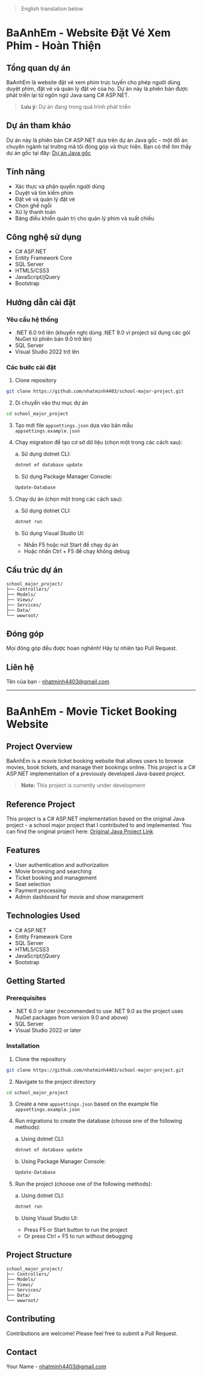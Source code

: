 > English translation below

# BaAnhEm - Website Đặt Vé Xem Phim - Hoàn Thiện

## Tổng quan dự án
BaAnhEm là website đặt vé xem phim trực tuyến cho phép người dùng duyệt phim, đặt vé và quản lý đặt vé của họ. Dự án này là phiên bản được phát triển lại từ ngôn ngữ Java sang C# ASP.NET.

> **Lưu ý:** Dự án đang trong quá trình phát triển  

## Dự án tham khảo
Dự án này là phiên bản C# ASP.NET dựa trên dự án Java gốc - một đồ án chuyên ngành tại trường mà tôi đóng góp và thực hiện. Bạn có thể tìm thấy dự án gốc tại đây:
[Dự án Java gốc](https://github.com/baobui166/Ba-Anh-Em-Movies)

## Tính năng
- Xác thực và phân quyền người dùng
- Duyệt và tìm kiếm phim
- Đặt vé và quản lý đặt vé
- Chọn ghế ngồi
- Xử lý thanh toán
- Bảng điều khiển quản trị cho quản lý phim và suất chiếu

## Công nghệ sử dụng
- C# ASP.NET
- Entity Framework Core
- SQL Server
- HTML5/CSS3
- JavaScript/jQuery
- Bootstrap

## Hướng dẫn cài đặt

### Yêu cầu hệ thống
- .NET 6.0 trở lên (khuyến nghị dùng .NET 9.0 vì project sử dụng các gói NuGet từ phiên bản 9.0 trở lên)
- SQL Server
- Visual Studio 2022 trở lên

### Các bước cài đặt
1. Clone repository
```bash
git clone https://github.com/nhatminh4403/school-major-project.git
```

2. Di chuyển vào thư mục dự án
```bash
cd school_major_project
```

3. Tạo mới file `appsettings.json` dựa vào bản mẫu `appsettings.example.json`

4. Chạy migration để tạo cơ sở dữ liệu (chọn một trong các cách sau):

   a. Sử dụng dotnet CLI:
   ```bash
   dotnet ef database update
   ```

   b. Sử dụng Package Manager Console:
   ```powershell
   Update-Database
   ```

5. Chạy dự án (chọn một trong các cách sau):

   a. Sử dụng dotnet CLI:
   ```bash
   dotnet run
   ```

   b. Sử dụng Visual Studio UI:
   - Nhấn F5 hoặc nút Start để chạy dự án
   - Hoặc nhấn Ctrl + F5 để chạy không debug

## Cấu trúc dự án
```
school_major_project/
├── Controllers/
├── Models/
├── Views/
├── Services/
├── Data/
└── wwwroot/
```

## Đóng góp
Mọi đóng góp đều được hoan nghênh! Hãy tự nhiên tạo Pull Request.

## Liên hệ
Tên của bạn - nhatminh4403@gmail.com

---

# BaAnhEm - Movie Ticket Booking Website

## Project Overview
BaAnhEm is a movie ticket booking website that allows users to browse movies, book tickets, and manage their bookings online. This project is a C# ASP.NET implementation of a previously developed Java-based project.

> **Note:** This project is currently under development

## Reference Project
This project is a C# ASP.NET implementation based on the original Java project - a school major project that I contributed to and implemented. You can find the original project here:
[Original Java Project Link](https://github.com/baobui166/Ba-Anh-Em-Movies)

## Features
- User authentication and authorization
- Movie browsing and searching
- Ticket booking and management
- Seat selection
- Payment processing
- Admin dashboard for movie and show management

## Technologies Used
- C# ASP.NET
- Entity Framework Core
- SQL Server
- HTML5/CSS3
- JavaScript/jQuery
- Bootstrap

## Getting Started

### Prerequisites
- .NET 6.0 or later (recommended to use .NET 9.0 as the project uses NuGet packages from version 9.0 and above)
- SQL Server
- Visual Studio 2022 or later

### Installation
1. Clone the repository
```bash
git clone https://github.com/nhatminh4403/school-major-project.git
```

2. Navigate to the project directory
```bash
cd school_major_project
```

3. Create a new `appsettings.json` based on the example file `appsettings.example.json`

4. Run migrations to create the database (choose one of the following methods):

   a. Using dotnet CLI:
   ```bash
   dotnet ef database update
   ```

   b. Using Package Manager Console:
   ```powershell
   Update-Database
   ```

5. Run the project (choose one of the following methods):

   a. Using dotnet CLI:
   ```bash
   dotnet run
   ```

   b. Using Visual Studio UI:
   - Press F5 or Start button to run the project
   - Or press Ctrl + F5 to run without debugging

## Project Structure
```
school_major_project/
├── Controllers/
├── Models/
├── Views/
├── Services/
├── Data/
└── wwwroot/
```

## Contributing
Contributions are welcome! Please feel free to submit a Pull Request.

## Contact
Your Name - nhatminh4403@gmail.com
